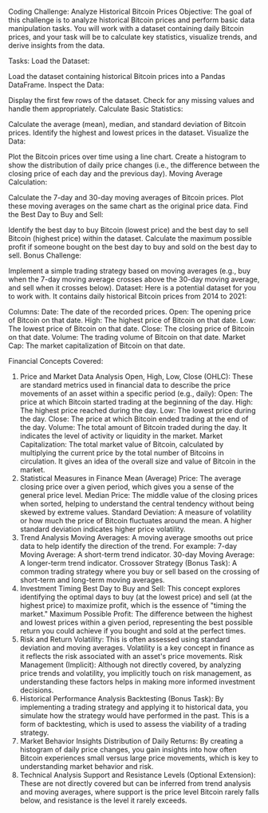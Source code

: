 Coding Challenge: Analyze Historical Bitcoin Prices
Objective:
The goal of this challenge is to analyze historical Bitcoin prices and perform basic data manipulation tasks. You will work with a dataset containing daily Bitcoin prices, and your task will be to calculate key statistics, visualize trends, and derive insights from the data.

Tasks:
Load the Dataset:

Load the dataset containing historical Bitcoin prices into a Pandas DataFrame.
Inspect the Data:

Display the first few rows of the dataset.
Check for any missing values and handle them appropriately.
Calculate Basic Statistics:

Calculate the average (mean), median, and standard deviation of Bitcoin prices.
Identify the highest and lowest prices in the dataset.
Visualize the Data:

Plot the Bitcoin prices over time using a line chart.
Create a histogram to show the distribution of daily price changes (i.e., the difference between the closing price of each day and the previous day).
Moving Average Calculation:

Calculate the 7-day and 30-day moving averages of Bitcoin prices.
Plot these moving averages on the same chart as the original price data.
Find the Best Day to Buy and Sell:

Identify the best day to buy Bitcoin (lowest price) and the best day to sell Bitcoin (highest price) within the dataset.
Calculate the maximum possible profit if someone bought on the best day to buy and sold on the best day to sell.
Bonus Challenge:

Implement a simple trading strategy based on moving averages (e.g., buy when the 7-day moving average crosses above the 30-day moving average, and sell when it crosses below).
Dataset:
Here is a potential dataset for you to work with. It contains daily historical Bitcoin prices from 2014 to 2021:

Columns:
Date: The date of the recorded prices.
Open: The opening price of Bitcoin on that date.
High: The highest price of Bitcoin on that date.
Low: The lowest price of Bitcoin on that date.
Close: The closing price of Bitcoin on that date.
Volume: The trading volume of Bitcoin on that date.
Market Cap: The market capitalization of Bitcoin on that date.

Financial Concepts Covered:
1. Price and Market Data Analysis
Open, High, Low, Close (OHLC):
These are standard metrics used in financial data to describe the price movements of an asset within a specific period (e.g., daily):
Open: The price at which Bitcoin started trading at the beginning of the day.
High: The highest price reached during the day.
Low: The lowest price during the day.
Close: The price at which Bitcoin ended trading at the end of the day.
Volume:
The total amount of Bitcoin traded during the day. It indicates the level of activity or liquidity in the market.
Market Capitalization:
The total market value of Bitcoin, calculated by multiplying the current price by the total number of Bitcoins in circulation. It gives an idea of the overall size and value of Bitcoin in the market.
2. Statistical Measures in Finance
Mean (Average) Price:
The average closing price over a given period, which gives you a sense of the general price level.
Median Price:
The middle value of the closing prices when sorted, helping to understand the central tendency without being skewed by extreme values.
Standard Deviation:
A measure of volatility or how much the price of Bitcoin fluctuates around the mean. A higher standard deviation indicates higher price volatility.
3. Trend Analysis
Moving Averages:
A moving average smooths out price data to help identify the direction of the trend. For example:
7-day Moving Average: A short-term trend indicator.
30-day Moving Average: A longer-term trend indicator.
Crossover Strategy (Bonus Task):
A common trading strategy where you buy or sell based on the crossing of short-term and long-term moving averages.
4. Investment Timing
Best Day to Buy and Sell:
This concept explores identifying the optimal days to buy (at the lowest price) and sell (at the highest price) to maximize profit, which is the essence of "timing the market."
Maximum Possible Profit:
The difference between the highest and lowest prices within a given period, representing the best possible return you could achieve if you bought and sold at the perfect times.
5. Risk and Return
Volatility:
This is often assessed using standard deviation and moving averages. Volatility is a key concept in finance as it reflects the risk associated with an asset's price movements.
Risk Management (Implicit):
Although not directly covered, by analyzing price trends and volatility, you implicitly touch on risk management, as understanding these factors helps in making more informed investment decisions.
6. Historical Performance Analysis
Backtesting (Bonus Task):
By implementing a trading strategy and applying it to historical data, you simulate how the strategy would have performed in the past. This is a form of backtesting, which is used to assess the viability of a trading strategy.
7. Market Behavior Insights
Distribution of Daily Returns:
By creating a histogram of daily price changes, you gain insights into how often Bitcoin experiences small versus large price movements, which is key to understanding market behavior and risk.
8. Technical Analysis
Support and Resistance Levels (Optional Extension):
These are not directly covered but can be inferred from trend analysis and moving averages, where support is the price level Bitcoin rarely falls below, and resistance is the level it rarely exceeds.
